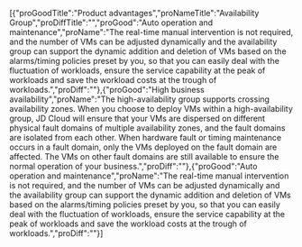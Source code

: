 [{"proGoodTitle":"Product advantages","proNameTitle":"Availability Group","proDiffTitle":"","proGood":"Auto operation and maintenance","proName":"The real-time manual intervention is not required, and the number of VMs can be adjusted dynamically and the availability group can support the dynamic addition and deletion of VMs based on the alarms/timing policies preset by you, so that you can easily deal with the fluctuation of workloads, ensure the service capability at the peak of workloads and save the workload costs at the trough of workloads.","proDiff":""},{"proGood":"High business availability","proName":"The high-availability group supports crossing availability zones. When you choose to deploy VMs within a high-availability group, JD Cloud will ensure that your VMs are dispersed on different physical fault domains of multiple availability zones, and the fault domains are isolated from each other. When hardware fault or timing maintenance occurs in a fault domain, only the VMs deployed on the fault domain are affected. The VMs on other fault domains are still available to ensure the normal operation of your business.","proDiff":""},{"proGood":"Auto operation and maintenance","proName":"The real-time manual intervention is not required, and the number of VMs can be adjusted dynamically and the availability group can support the dynamic addition and deletion of VMs based on the alarms/timing policies preset by you, so that you can easily deal with the fluctuation of workloads, ensure the service capability at the peak of workloads and save the workload costs at the trough of workloads.","proDiff":""}]